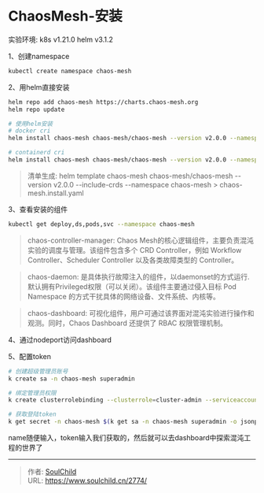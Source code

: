 # ChaosMesh-安装

<!--more-->
实验环境:
k8s v1.21.0
helm v3.1.2


1、创建namespace
```bash
kubectl create namespace chaos-mesh
```

2、用helm直接安装
```bash
helm repo add chaos-mesh https://charts.chaos-mesh.org
helm repo update

# 使用helm安装
# docker cri
helm install chaos-mesh chaos-mesh/chaos-mesh --version v2.0.0 --namespace chaos-mesh

# containerd cri
helm install chaos-mesh chaos-mesh/chaos-mesh --version v2.0.0 --namespace chaos-mesh --set chaosDaemon.runtime=containerd --set chaosDaemon.socketPath=/run/containerd/containerd.sock

```
> 清单生成: helm template chaos-mesh chaos-mesh/chaos-mesh --version v2.0.0 --include-crds --namespace chaos-mesh > chaos-mesh.install.yaml

3、查看安装的组件
```bash
kubectl get deploy,ds,pods,svc --namespace chaos-mesh
```
> chaos-controller-manager: Chaos Mesh的核心逻辑组件，主要负责混沌实验的调度与管理。该组件包含多个 CRD Controller，例如 Workflow Controller、Scheduler Controller 以及各类故障类型的 Controller。

> chaos-daemon: 是具体执行故障注入的组件，以daemonset的方式运行.默认拥有Privileged权限（可以关闭）。该组件主要通过侵入目标 Pod Namespace 的方式干扰具体的网络设备、文件系统、内核等。

> chaos-dashboard: 可视化组件，用户可通过该界面对混沌实验进行操作和观测。同时，Chaos Dashboard 还提供了 RBAC 权限管理机制。

4、通过nodeport访问dashboard


5、配置token
```bash
# 创建超级管理员账号
k create sa -n chaos-mesh superadmin

# 绑定管理员权限
k create clusterrolebinding --clusterrole=cluster-admin --serviceaccount=chaos-mesh:superadmin superadmin-binding

# 获取登陆token
k get secret -n chaos-mesh $(k get sa -n chaos-mesh superadmin -o jsonpath={.secrets[0].name}) -o jsonpath={.data.token} | base64 -d
```
name随便输入，token输入我们获取的，然后就可以去dashboard中探索混沌工程的世界了


---

> 作者: [SoulChild](https://www.soulchild.cn)  
> URL: https://www.soulchild.cn/2774/  

